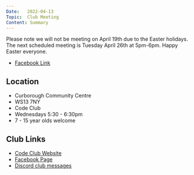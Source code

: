 ```yaml
---
Date:   2022-04-13
Topic:  Club Meeting
Content: Summary
---
```



Please note we will not be meeting on April 19th due to the Easter holidays. The next scheduled meeting is Tuesday April 26th at 5pm-6pm. Happy Easter everyone.

* [Facebook Link](https://www.facebook.com/1481985248595237/posts/4768058389987890/)

## Location

* Curborough Community Centre
* WS13 7NY
* Code Club
* Wednesdays 5:30 - 6:30pm
* 7 - 15 year olds welcome

## Club Links

* [Code Club Website](https://lichfield-code-club.github.io/)
* [Facebook Page](https://www.facebook.com/LichfieldCoders)
* [Discord club messages](https://discord.gg/szz6xGK)
